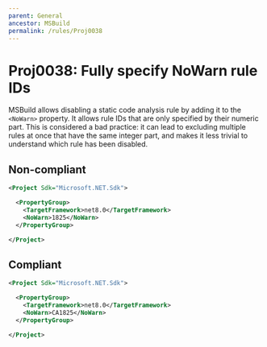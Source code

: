 ```yaml
---
parent: General
ancestor: MSBuild
permalink: /rules/Proj0038
---
```


# Proj0038: Fully specify NoWarn rule IDs
MSBuild allows disabling a static code analysis rule by adding it to the
`<NoWarn>` property. It allows rule IDs that are only specified by their
numeric part. This is considered a bad practice: it can lead to excluding
multiple rules at once that have the same integer part, and makes it less
trivial to understand which rule has been disabled.

## Non-compliant
``` xml
<Project Sdk="Microsoft.NET.Sdk">

  <PropertyGroup>
    <TargetFramework>net8.0</TargetFramework>
    <NoWarn>1825</NoWarn>
  </PropertyGroup>

</Project>
```

## Compliant
``` xml
<Project Sdk="Microsoft.NET.Sdk">

  <PropertyGroup>
    <TargetFramework>net8.0</TargetFramework>
    <NoWarn>CA1825</NoWarn>
  </PropertyGroup>

</Project>
```
